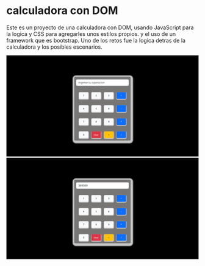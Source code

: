 # calculadora con DOM
Este es un proyecto de una calculadora con DOM, usando JavaScript para la logica y CSS para agregarles unos estilos propios. y el uso de un framework que es bootstrap.
Uno de los retos fue la logica detras de la calculadora y los posibles escenarios.

![demo](./assets/img/prueba1.png)
![demo](./assets/img/prueba2.png)
